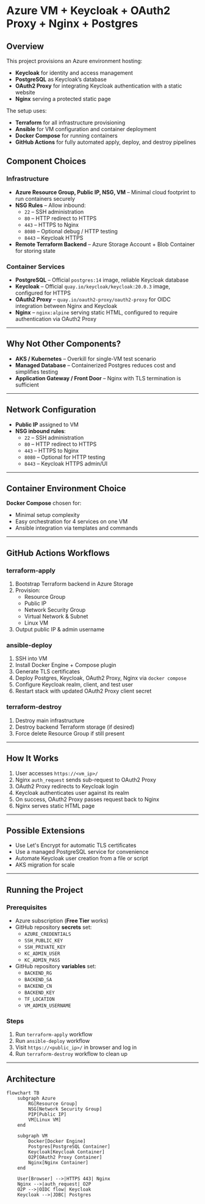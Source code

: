 
# Azure VM + Keycloak + OAuth2 Proxy + Nginx + Postgres

## Overview
This project provisions an Azure environment hosting:
- **Keycloak** for identity and access management
- **PostgreSQL** as Keycloak’s database
- **OAuth2 Proxy** for integrating Keycloak authentication with a static website
- **Nginx** serving a protected static page

The setup uses:
- **Terraform** for all infrastructure provisioning
- **Ansible** for VM configuration and container deployment
- **Docker Compose** for running containers
- **GitHub Actions** for fully automated apply, deploy, and destroy pipelines

## Component Choices

### Infrastructure
- **Azure Resource Group, Public IP, NSG, VM** – Minimal cloud footprint to run containers securely
- **NSG Rules** – Allow inbound:
  - `22` – SSH administration
  - `80` – HTTP redirect to HTTPS
  - `443` – HTTPS to Nginx
  - `8080` – Optional debug / HTTP testing
  - `8443` – Keycloak HTTPS
- **Remote Terraform Backend** – Azure Storage Account + Blob Container for storing state

### Container Services
- **PostgreSQL** – Official `postgres:14` image, reliable Keycloak database
- **Keycloak** – Official `quay.io/keycloak/keycloak:20.0.3` image, configured for HTTPS
- **OAuth2 Proxy** – `quay.io/oauth2-proxy/oauth2-proxy` for OIDC integration between Nginx and Keycloak
- **Nginx** – `nginx:alpine` serving static HTML, configured to require authentication via OAuth2 Proxy

---

## Why Not Other Components?
- **AKS / Kubernetes** – Overkill for single-VM test scenario
- **Managed Database** – Containerized Postgres reduces cost and simplifies testing
- **Application Gateway / Front Door** – Nginx with TLS termination is sufficient

---

## Network Configuration
- **Public IP** assigned to VM
- **NSG inbound rules**:
  - `22` – SSH administration
  - `80` – HTTP redirect to HTTPS
  - `443` – HTTPS to Nginx
  - `8080` – Optional for HTTP testing
  - `8443` – Keycloak HTTPS admin/UI

---

## Container Environment Choice
**Docker Compose** chosen for:
- Minimal setup complexity
- Easy orchestration for 4 services on one VM
- Ansible integration via templates and commands

---

## GitHub Actions Workflows

### terraform-apply
1. Bootstrap Terraform backend in Azure Storage
2. Provision:
   - Resource Group
   - Public IP
   - Network Security Group
   - Virtual Network & Subnet
   - Linux VM
3. Output public IP & admin username

### ansible-deploy
1. SSH into VM
2. Install Docker Engine + Compose plugin
3. Generate TLS certificates
4. Deploy Postgres, Keycloak, OAuth2 Proxy, Nginx via `docker compose`
5. Configure Keycloak realm, client, and test user
6. Restart stack with updated OAuth2 Proxy client secret

### terraform-destroy
1. Destroy main infrastructure
2. Destroy backend Terraform storage (if desired)
3. Force delete Resource Group if still present

---

## How It Works
1. User accesses `https://<vm_ip>/`
2. Nginx `auth_request` sends sub-request to OAuth2 Proxy
3. OAuth2 Proxy redirects to Keycloak login
4. Keycloak authenticates user against its realm
5. On success, OAuth2 Proxy passes request back to Nginx
6. Nginx serves static HTML page

---

## Possible Extensions
- Use Let's Encrypt for automatic TLS certificates
- Use a managed PostgreSQL service for convenience
- Automate Keycloak user creation from a file or script
- AKS migration for scale

---

## Running the Project

### Prerequisites
- Azure subscription (**Free Tier** works)
- GitHub repository **secrets** set:
  - `AZURE_CREDENTIALS`
  - `SSH_PUBLIC_KEY`
  - `SSH_PRIVATE_KEY`
  - `KC_ADMIN_USER`
  - `KC_ADMIN_PASS`
- GitHub repository **variables** set:
  - `BACKEND_RG`
  - `BACKEND_SA`
  - `BACKEND_CN`
  - `BACKEND_KEY`
  - `TF_LOCATION`
  - `VM_ADMIN_USERNAME`

### Steps
1. Run `terraform-apply` workflow
2. Run `ansible-deploy` workflow
3. Visit `https://<public_ip>/` in browser and log in
4. Run `terraform-destroy` workflow to clean up

---

## Architecture

```mermaid
flowchart TB
    subgraph Azure
        RG[Resource Group]
        NSG[Network Security Group]
        PIP[Public IP]
        VM[Linux VM]
    end

    subgraph VM
        Docker[Docker Engine]
        Postgres[PostgreSQL Container]
        Keycloak[Keycloak Container]
        O2P[OAuth2 Proxy Container]
        Nginx[Nginx Container]
    end

    User[Browser] -->|HTTPS 443| Nginx
    Nginx -->|auth_request| O2P
    O2P -->|OIDC flow| Keycloak
    Keycloak -->|JDBC| Postgres


